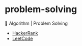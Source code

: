 # problem-solving
🚀 Algorithm | Problem Solving

- [HackerRank](./hackerrank/Interview_preparation_kit/README.md)
- [LeetCode](./leetcode/README.md)
